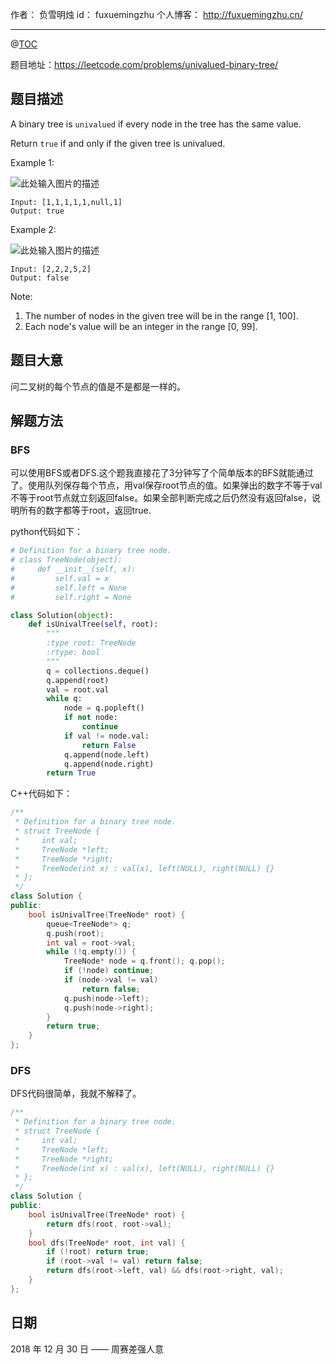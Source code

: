 

作者： 负雪明烛
id：	fuxuemingzhu
个人博客：	http://fuxuemingzhu.cn/

---
@[TOC](目录)


题目地址：https://leetcode.com/problems/univalued-binary-tree/


## 题目描述

A binary tree is ``univalued`` if every node in the tree has the same value.

Return ``true`` if and only if the given tree is univalued.

 

Example 1:

![此处输入图片的描述][1]

    Input: [1,1,1,1,1,null,1]
    Output: true

Example 2:

![此处输入图片的描述][2]

    Input: [2,2,2,5,2]
    Output: false
 

Note:

1. The number of nodes in the given tree will be in the range [1, 100].
1. Each node's value will be an integer in the range [0, 99].

## 题目大意

问二叉树的每个节点的值是不是都是一样的。


## 解题方法

### BFS

可以使用BFS或者DFS.这个题我直接花了3分钟写了个简单版本的BFS就能通过了。使用队列保存每个节点，用val保存root节点的值。如果弹出的数字不等于val不等于root节点就立刻返回false。如果全部判断完成之后仍然没有返回false，说明所有的数字都等于root，返回true.

python代码如下：

```python
# Definition for a binary tree node.
# class TreeNode(object):
#     def __init__(self, x):
#         self.val = x
#         self.left = None
#         self.right = None

class Solution(object):
    def isUnivalTree(self, root):
        """
        :type root: TreeNode
        :rtype: bool
        """
        q = collections.deque()
        q.append(root)
        val = root.val
        while q:
            node = q.popleft()
            if not node:
                continue
            if val != node.val:
                return False
            q.append(node.left)
            q.append(node.right)
        return True
```


C++代码如下：

```cpp
/**
 * Definition for a binary tree node.
 * struct TreeNode {
 *     int val;
 *     TreeNode *left;
 *     TreeNode *right;
 *     TreeNode(int x) : val(x), left(NULL), right(NULL) {}
 * };
 */
class Solution {
public:
    bool isUnivalTree(TreeNode* root) {
        queue<TreeNode*> q;
        q.push(root);
        int val = root->val;
        while (!q.empty()) {
            TreeNode* node = q.front(); q.pop();
            if (!node) continue;
            if (node->val != val) 
                return false;
            q.push(node->left);
            q.push(node->right);
        }
        return true;
    }
};
```

### DFS

DFS代码很简单，我就不解释了。

```cpp
/**
 * Definition for a binary tree node.
 * struct TreeNode {
 *     int val;
 *     TreeNode *left;
 *     TreeNode *right;
 *     TreeNode(int x) : val(x), left(NULL), right(NULL) {}
 * };
 */
class Solution {
public:
    bool isUnivalTree(TreeNode* root) {
        return dfs(root, root->val);
    }
    bool dfs(TreeNode* root, int val) {
        if (!root) return true;
        if (root->val != val) return false;
        return dfs(root->left, val) && dfs(root->right, val);
    }
};
```

## 日期

2018 年 12 月 30 日 —— 周赛差强人意


  [1]: https://assets.leetcode.com/uploads/2018/12/28/unival_bst_1.png
  [2]: https://assets.leetcode.com/uploads/2018/12/28/unival_bst_2.png
  [3]: https://blog.csdn.net/fuxuemingzhu/article/details/82620422
